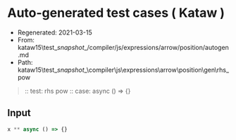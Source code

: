 # Auto-generated test cases ( Kataw )
- Regenerated: 2021-03-15
- From: kataw15\test\__snapshot__/compiler/js/expressions/arrow/position/autogen.md
- Path: kataw15\test\__snapshot__\compiler\js\expressions\arrow\position\gen\rhs_pow
> :: test: rhs pow
> :: case: async () => {}
## Input

`````js
x ** async () => {}
`````
